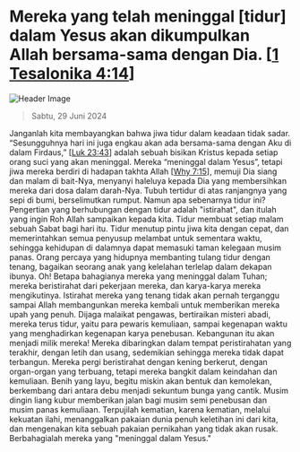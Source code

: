 
# Mereka yang telah meninggal [tidur] dalam Yesus akan dikumpulkan Allah bersama-sama dengan Dia.  [[1 Tesalonika 4:14](http://alkitab.sabda.org/?1%20Tesalonika%204:14)]

![Header Image](https://alkitab.app/slice/sunrise.jpg)

> Sabtu, 29 Juni 2024

Janganlah kita membayangkan bahwa jiwa tidur dalam keadaan tidak sadar. “Sesungguhnya hari ini juga engkau akan ada bersama-sama dengan Aku di dalam Firdaus,” [[Luk 23:43](http://alkitab.sabda.org/?Luk%2023:43)] adalah sebuah bisikan Kristus kepada setiap orang suci yang akan meninggal. Mereka “meninggal dalam Yesus”, tetapi jiwa mereka berdiri di hadapan takhta Allah [[Why 7:15](http://alkitab.sabda.org/?Why%207:15)], memuji Dia siang dan malam di bait-Nya, menyanyi haleluya kepada Dia yang membersihkan mereka dari dosa dalam darah-Nya. Tubuh tertidur di atas ranjangnya yang sepi di bumi, berselimutkan rumput. Namun apa sebenarnya tidur ini? Pengertian yang berhubungan dengan tidur adalah "istirahat", dan itulah yang ingin Roh Allah sampaikan kepada kita. Tidur membuat setiap malam sebuah Sabat bagi hari itu. Tidur menutup pintu jiwa kita dengan cepat, dan memerintahkan semua penyusup melambat untuk sementara waktu, sehingga kehidupan di dalamnya dapat memasuki taman kelegaan musim panas. Orang percaya yang hidupnya membanting tulang tidur dengan tenang, bagaikan seorang anak yang kelelahan terlelap dalam dekapan ibunya. Oh! Betapa bahagianya mereka yang meninggal dalam Tuhan; mereka beristirahat dari pekerjaan mereka, dan karya-karya mereka mengikutinya. Istirahat mereka yang tenang tidak akan pernah terganggu sampai Allah membangunkan mereka kembali untuk memberikan mereka upah yang penuh. Dijaga malaikat pengawas, bertiraikan misteri abadi, mereka terus tidur, yaitu para pewaris kemuliaan, sampai kegenapan waktu yang menghadirkan kegenapan karya penebusan. Kebangunan itu akan menjadi milik mereka! Mereka dibaringkan dalam tempat peristirahatan yang terakhir, dengan letih dan usang, sedemikian sehingga mereka tidak dapat terbangun. Mereka pergi beristirahat dengan kening berkerut, dengan organ-organ yang terbuang, tetapi mereka bangkit dalam keindahan dan kemuliaan. Benih yang layu, begitu miskin akan bentuk dan kemolekan, berkembang dari antara debu menjadi sekuntum bunga yang cantik. Musim dingin liang kubur memberikan jalan bagi musim semi penebusan dan musim panas kemuliaan. Terpujilah kematian, karena kematian, melalui kekuatan ilahi, menanggalkan pakaian dunia penuh keletihan ini dari kita, dan mengenakan kita sebuah pakaian pernikahan yang tidak akan rusak. Berbahagialah mereka yang "meninggal dalam Yesus."
    